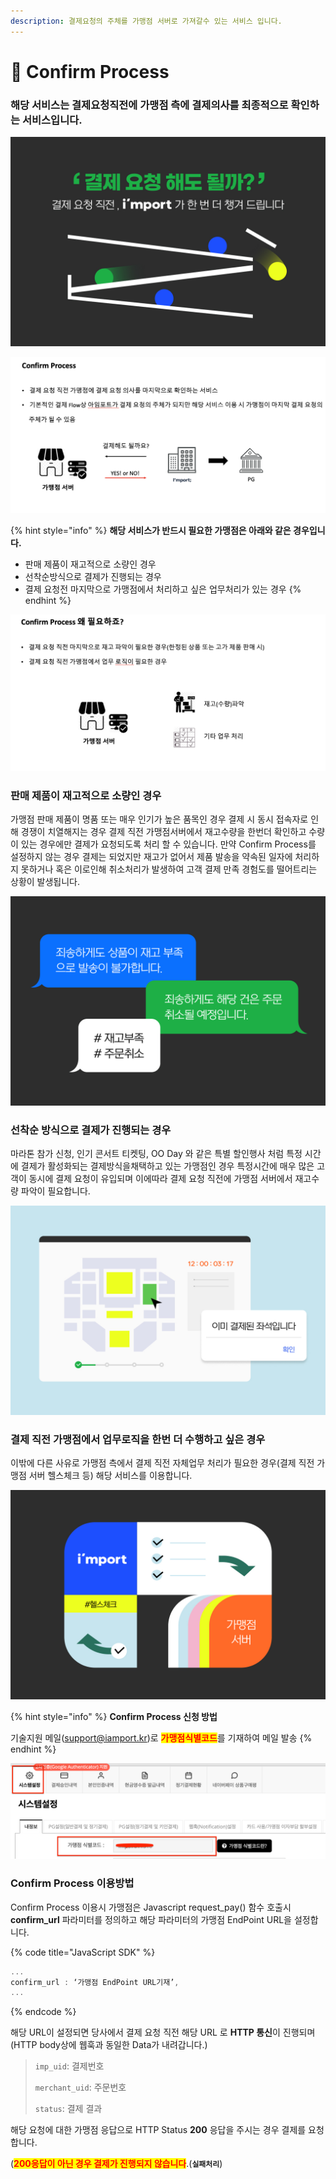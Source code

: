 ```yaml
---
description: 결제요청의 주체를 가맹점 서버로 가져갈수 있는 서비스 입니다.
---
```


# 🔏 Confirm Process

### 해당 서비스는 결제요청직전에 가맹점 측에 결제의사를 최종적으로 확인하는 서비스입니다.

![](<../.gitbook/assets/image (16).png>)

![Confirm Process](<../.gitbook/assets/image (3).png>)

{% hint style="info" %}
**해당 서비스가 반드시 필요한 가맹점은 아래와 같은 경우입니다.**&#x20;

* 판매 제품이 재고적으로 소량인 경우
* 선착순방식으로 결제가 진행되는 경우
* 결제 요청전 마지막으로 가맹점에서 처리하고 싶은 업무처리가 있는 경우&#x20;
{% endhint %}

![Confirm Process](<../.gitbook/assets/image (14) (1).png>)

### **판매 제품이 재고적으로 소량인 경우**

가맹점 판매 제품이 명품 또는 매우 인기가 높은 품목인 경우 결제 시 동시 접속자로 인해 경쟁이 치열해지는 경우 결제 직전 가맹점서버에서 재고수량을 한번더 확인하고 수량이 있는 경우에만 결제가 요청되도록 처리 할 수 있습니다. 만약 Confirm Process를 설정하지 않는 경우 결제는 되었지만 재고가 없어서 제품 발송을 약속된 일자에 처리하지 못하거나 혹은 이로인해 취소처리가 발생하여 고객 결제 만족 경험도를 떨어트리는 상황이 발생됩니다.

![](<../.gitbook/assets/image (14).png>)

### **선착순 방식으로 결제가 진행되는 경우**

마라톤 참가 신청, 인기 콘서트 티켓팅, OO Day 와 같은 특별 할인행사 처럼 특정 시간에 결제가 활성화되는 결제방식을채택하고 있는 가맹점인 경우 특정시간에 매우 많은 고객이 동시에 결제 요청이 유입되며 이에따라 결제 요청 직전에 가맹점 서버에서 재고수량 파악이 필요합니다.

![](<../.gitbook/assets/image (4).png>)

### **결제 직전 가맹점에서 업무로직을 한번 더 수행하고 싶은 경우**

이밖에 다른 사유로 가맹점 측에서 결제 직전 자체업무 처리가 필요한 경우(결제 직전 가맹점 서버 헬스체크 등) 해당 서비스를 이용합니다.

![](<../.gitbook/assets/image (5).png>)

{% hint style="info" %}
**Confirm Process 신청 방법**

기술지원 메일([support@iamport.kr](mailto:support@iamport.kr))로 <mark style="color:red;">**가맹점식별코드**</mark>를 기재하여 메일 발송
{% endhint %}

![가맹점 식별코드 확인방법](<../.gitbook/assets/image (18) (1).png>)

### **Confirm Process 이용방법**

Confirm Process 이용시 가맹점은 Javascript request\_pay() 함수 호출시 **confirm\_url** 파라미터를 정의하고 해당 파라미터의 가맹점 EndPoint URL을 설정합니다.

{% code title="JavaScript SDK" %}
```jsx
... 
confirm_url : ‘가맹점 EndPoint URL기재’,
...
```
{% endcode %}

해당 URL이 설정되면 당사에서 결제 요청 직전 해당 URL 로 **HTTP 통신**이 진행되며 (HTTP body상에 웹훅과 동일한 Data가 내려갑니다.)

> `imp_uid`: 결제번호
>
> `merchant_uid`: 주문번호
>
> `status`: 결제 결과

해당 요청에 대한 가맹점 응답으로 HTTP Status **200** 응답을 주시는 경우 결제를 요청합니다.

(<mark style="color:red;">**200응답이 아닌 경우 결제가 진행되지 않습니다**</mark>.(**`실패처리`**)
